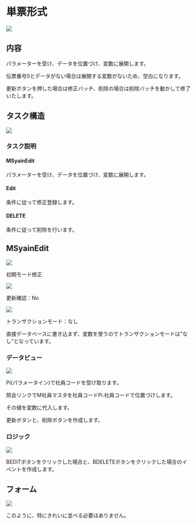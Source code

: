 # 単票形式
![](images/2023-08-28-19-28-34.png)

## 内容
パラメーターを受け、データを位置づけ、変数に展開します。

伝票番号0とデータがない場合は展開する変数がないため、空白になります。

更新ボタンを押した場合は修正バッチ、削除の場合は削除バッチを動かして修了いたします。



## タスク構造
![](images/2023-08-28-19-41-54.png)

### タスク説明

#### MSyainEdit

パラメーターを受け、データを位置づけ、変数に展開します。

#### Edit

条件に従って修正登録します。

#### DELETE

条件に従って削除を行います。

## MSyainEdit

![](images/2023-08-28-20-33-10.png)

初期モード修正

![](images/2023-08-28-20-35-51.png)

更新確認：No

![](images/2023-08-28-20-37-02.png)

トランザクションモード：なし

直接データベースに書き込まず、変数を使うのでトランザクションモードは"なし"となっています。



### データビュー

![](images/2023-08-28-20-47-10.png)

Pi(パラメータイン)で社員コードを受け取ります。

照会リンクでM社員マスタを社員コードPi.社員コードで位置づけします。

その値を変数に代入します。

更新ボタンと、削除ボタンを作成します。

### ロジック

![](images/2023-08-28-21-35-07.png)

BEDITボタンをクリックした場合と、BDELETEボタンをクリックした場合のイベントを作成します。


## フォーム

![](images/2023-08-28-21-38-18.png)

このように、特にきれいに並べる必要はありません。

